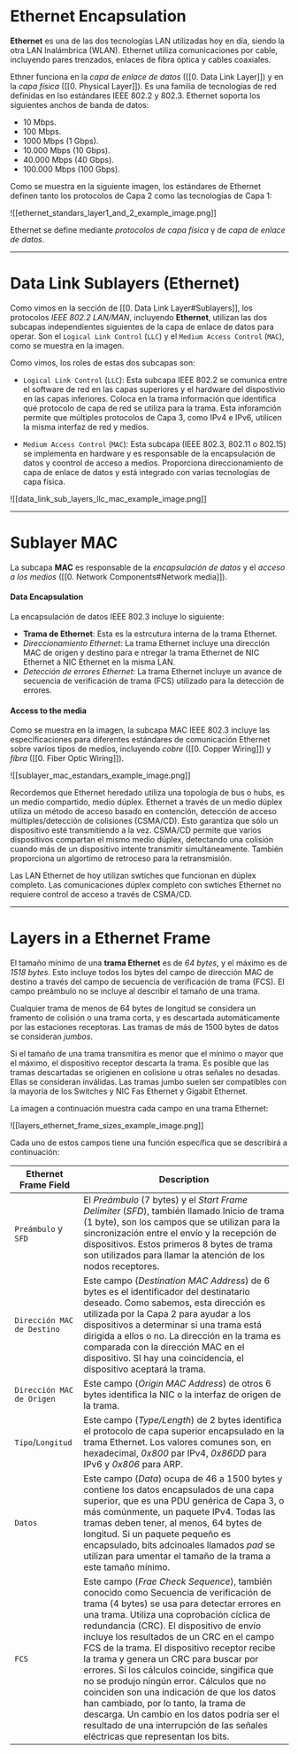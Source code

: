 # Ethernet Encapsulation

**Ethernet** es una de las dos tecnologías LAN utilizadas hoy en día, siendo la otra LAN Inalámbrica (WLAN). Ethernet utiliza comunicaciones por cable, incluyendo pares trenzados, enlaces de fibra óptica y cables coaxiales.

Ethner funciona en la *capa de enlace de datos* ([[0. Data Link Layer]]) y en la *capa física* ([[0. Physical Layer]]). Es una familia de tecnologías de red definidas en lso estándares IEEE 802.2 y 802.3. Ethernet soporta los siguientes anchos de banda de datos:

- 10 Mbps.
- 100 Mbps.
- 1000 Mbps (1 Gbps).
- 10.000 Mbps (10 Gbps).
- 40.000 Mbps (40 Gbps).
- 100.000 Mbps (100 Gbps).

Como se muestra en la siguiente imagen, los estándares de Ethernet definen tanto los protocolos de Capa 2 como las tecnologías de Capa 1:

![[ethernet_standars_layer1_and_2_example_image.png]]

Ethernet se define mediante *protocolos de capa física* y de *capa de enlace de datos*.

----
# Data Link Sublayers (Ethernet)

Como vimos en la sección de [[0. Data Link Layer#Sublayers]], los protocolos *IEEE 802.2 LAN/MAN*, incluyendo **Ethernet**, utilizan las dos subcapas independientes siguientes de la capa de enlace de datos para operar. Son el `Logical Link Control` (`LLC`) y el `Medium Access Control` (`MAC`), como se muestra en la imagen.

Como vimos, los roles de estas dos subcapas son:

- `Logical Link Control` (`LLC`): Esta subcapa IEEE 802.2 se comunica entre el software de red en las capas superiores y el hardware del dispostivio en las capas inferiores. Coloca en la trama información que identifica qué protocolo de capa de red se utiliza para la trama. Esta inforamción permite que múltiples protocolos de Capa 3, como IPv4 e IPv6, utilicen la misma interfaz de red y medios.

- `Medium Access Control` (`MAC`): Esta subcapa (IEEE 802.3, 802.11 o 802.15) se implementa en hardware y es responsable de la encapsulación de datos y coontrol de acceso a medios. Proporciona direccionamiento de capa de enlace de datos y está integrado con varias tecnologías de capa física. 

![[data_link_sub_layers_llc_mac_example_image.png]]

----
# Sublayer MAC

La subcapa **MAC** es responsable de la *encapsulación de datos* y el *acceso a los medios* ([[0. Network Components#Network media]]).
#### Data Encapsulation

La encapsulación de datos IEEE 802.3 incluye lo siguiente:

- **Trama de Ethernet**: Esta es la estrcutura interna de la trama Ethernet.
- *Direccionamiento Ethernet*: La trama Ethernet incluye una dirección MAC de origen y destino para e ntregar la trama Ethernet de NIC Ethernet a NIC Ethernet en la misma LAN.
- *Detección de errores Ethernet*: La trama Ethernet incluye un avance de secuencia de verificación de trama (FCS) utilizado para la detección de errores.
#### Access to the media 

Como se muestra en la imagen, la subcapa MAC IEEE 802.3 incluye las específicaciones para diferentes estándares de comunicación Ethernet sobre varios tipos de medios, incluyendo *cobre* ([[0. Copper Wiring]]) y *fíbra* ([[0. Fiber Optic Wiring]]).

![[sublayer_mac_estandars_example_image.png]]

Recordemos que Ethernet heredado utiliza una topología de bus o hubs, es un medio compartido, medio dúplex. Ethernet a través de un medio dúplex utiliza un método de acceso basado en contención, detección de acceso múltiples/detección de colisiones (CSMA/CD). Esto garantiza que sólo un dispositivo esté transmitiendo a la vez. CSMA/CD permite que varios dispositivos compartan el mismo medio dúplex, detectando una colisión cuando más de un dispositivo intente transmitir simultáneamente. También proporciona un algortimo de retroceso para la retransmisión.

Las LAN Ethernet de hoy utilizan swtiches que funcionan en dúplex completo. Las comunicaciones dúplex completo con swtiches Ethernet no requiere control de acceso a través de CSMA/CD.

----
# Layers in a Ethernet Frame

El tamaño mínimo de una **trama Ethernet** es de *64 bytes*, y el máximo es de *1518 bytes*. Esto incluye todos los bytes del campo de dirección MAC de destino a través del campo de secuencia de verificación de trama (FCS). El campo preámbulo no se incluye al describir el tamaño de una trama.

Cualquier trama de menos de 64 bytes de longitud se considera un framento de colisión o una trama corta, y es descartada automáticamente por las estaciones receptoras. Las tramas de más de 1500 bytes de datos se consideran *jumbos*.

Si el tamaño de una trama transmitira es menor que el mínimo o mayor que el máximo, el dispositivo receptor descarta la trama. Es posible que las tramas descartadas se origienen en colisione u otras señales no desadas. Ellas se consideran inválidas. Las tramas jumbo suelen ser compatibles con la mayoría de los Switches y NIC Fas Ethernet y Gigabit Ethernet.

La imagen a continuación muestra cada campo en una trama Ethernet:

![[layers_ethernet_frame_sizes_example_image.png]]

Cada uno de estos campos tiene una función específica que se describirá a continuación:

| Ethernet Frame Field       | Description                                                                                                                                                                                                                                                                                                                                                                                                                                                                                                                                                                                                                                                                               |
| -------------------------- | ----------------------------------------------------------------------------------------------------------------------------------------------------------------------------------------------------------------------------------------------------------------------------------------------------------------------------------------------------------------------------------------------------------------------------------------------------------------------------------------------------------------------------------------------------------------------------------------------------------------------------------------------------------------------------------------- |
| `Preámbulo` y `SFD`        | El *Preámbulo* (7 bytes) y el *Start Frame Delimiter* (*SFD*), también llamado Inicio de trama (1 byte), son los campos que se utilizan para la sincronización entre el envío y la recepción de dispositivos. Estos primeros 8 bytes de trama son utilizados para llamar la atención de los nodos receptores.                                                                                                                                                                                                                                                                                                                                                                             |
| `Dirección MAC de Destino` | Este campo (*Destination MAC Address*) de 6 bytes es el identificador del destinatario deseado. Como sabemos, esta dirección es utilizada por la Capa 2 para ayudar a los dispositivos a determinar si una trama está dirigida a ellos o no. La dirección en la trama es comparada con la dirección MAC en el dispositivo. SI hay una coincidencia, el dispositivo aceptará la trama.                                                                                                                                                                                                                                                                                                     |
| `Dirección MAC de Origen`  | Este campo (*Origin MAC Address*) de otros 6 bytes identifica la NIC o la interfaz de origen de la trama.                                                                                                                                                                                                                                                                                                                                                                                                                                                                                                                                                                                 |
| `Tipo`/`Longitud`          | Este campo (*Type/Length*) de 2 bytes identifica el protocolo de capa superior encapsulado en la trama Ethernet. Los valores comunes son, en hexadecimal, *0x800* par IPv4, *0x86DD* para IPv6 y *0x806* para ARP.                                                                                                                                                                                                                                                                                                                                                                                                                                                                        |
| `Datos`                    | Este campo (*Data*) ocupa de 46 a 1500 bytes y contiene los datos encapsulados de una capa superior, que es una PDU genérica de Capa 3, o más comúnmente, un paquete IPv4. Todas las tramas deben tener, al menos, 64 bytes de longitud. Si un paquete pequeño es encapsulado, bits adcinoales llamados *pad* se utilizan para umentar el tamaño de la trama a este tamaño mínimo.                                                                                                                                                                                                                                                                                                        |
| `FCS`                      | Este campo (*Frae Check Sequence*), también conocido como Secuencia de verificación de trama (4 bytes) se usa para detectar errores en una trama. Utiliza una coprobación cíclica de redundancia (CRC). El dispositivo de envío incluye los resultados de un CRC en el campo FCS de la trama. El dispositivo receptor recibe la trama y genera un CRC para buscar por errores. Si los cálculos coincide, singifica que no se produjo ningún error. Cálculos que no coinciden son una indicación de que los datos han cambiado, por lo tanto, la trama de descarga. Un cambio en los datos podría ser el resultado de una interrupción de las señales eléctricas que representan los bits. |
